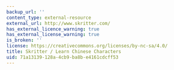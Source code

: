 ```yaml
---
backup_url: ''
content_type: external-resource
external_url: http://www.skritter.com/
has_external_licence_warning: true
has_external_license_warning: true
is_broken: ''
license: https://creativecommons.org/licenses/by-nc-sa/4.0/
title: Skritter / Learn Chinese Characters
uid: 71a13139-128a-4cb9-ba8b-e4161cdcff53
---
```

